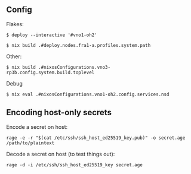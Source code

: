 Config
------

Flakes:

    $ deploy --interactive '#vno1-oh2'

    $ nix build .#deploy.nodes.fra1-a.profiles.system.path

Other:

    $ nix build .#nixosConfigurations.vno3-rp3b.config.system.build.toplevel

Debug

    $ nix eval .#nixosConfigurations.vno1-oh2.config.services.nsd

Encoding host-only secrets
--------------------------

Encode a secret on host:

    rage -e -r "$(cat /etc/ssh/ssh_host_ed25519_key.pub)" -o secret.age /path/to/plaintext

Decode a secret on host (to test things out):

    rage -d -i /etc/ssh/ssh_host_ed25519_key secret.age
